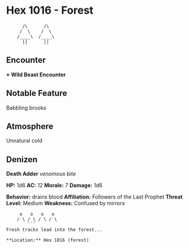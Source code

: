 # Hex 1016 - Forest
```
      /\      /\
     /  \    /  \
    /____\  /____\
      ||      ||
```

## Encounter

※ **Wild Beast Encounter**

## Notable Feature

Babbling brooks

## Atmosphere

Unnatural cold

## Denizen

**Death Adder**
*venomous bite*

**HP:** 1d6 **AC:** 12 **Morale:** 7
**Damage:** 1d6

**Behavior:** drains blood
**Affiliation:** Followers of the Last Prophet
**Threat Level:** Medium
**Weakness:** Confused by mirrors

```
     o   o   o   o
    / \ / \ / \ / \
        ```
Fresh tracks lead into the forest...

**Location:** Hex 1016 (forest)
